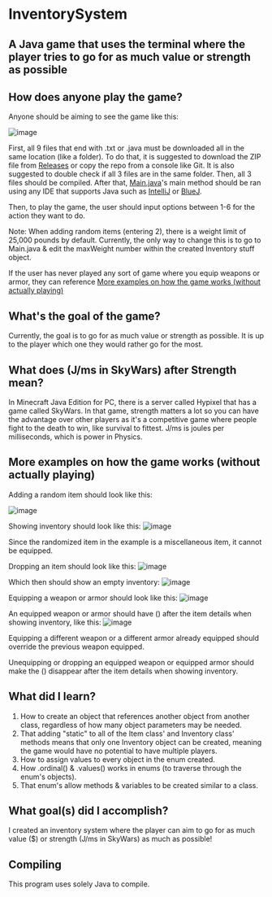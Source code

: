 # InventorySystem
## A Java game that uses the terminal where the player tries to go for as much value or strength as possible

## How does anyone play the game?

Anyone should be aiming to see the game like this:

![image](https://user-images.githubusercontent.com/22280271/222943976-e03c20fa-80cf-4289-8204-cdb8e14b169f.png)

First, all 9 files that end with .txt or .java must be downloaded all in the same location (like a folder). To do that, it is suggested to download the ZIP file from [Releases](https://github.com/bluelightspirit/InventorySystem/releases/) or copy the repo from a console like Git. It is also suggested to double check if all 3 files are in the same folder. Then, all 3 files should be compiled. After that, [Main.java](https://github.com/bluelightspirit/InventorySystem/blob/main/Main.java)'s main method should be ran using any IDE that supports Java such as [IntelliJ](https://www.jetbrains.com/idea/download/) or [BlueJ](https://www.bluej.org/).

Then, to play the game, the user should input options between 1-6 for the action they want to do.

Note: When adding random items (entering 2), there is a weight limit of 25,000 pounds by default. Currently, the only way to change this is to go to Main.java & edit the maxWeight number within the created Inventory stuff object.

If the user has never played any sort of game where you equip weapons or armor, they can reference [More examples on how the game works (without actually playing)](https://github.com/bluelightspirit/InventorySystem#more-examples-on-how-the-game-works-without-actually-playing)

## What's the goal of the game?

Currently, the goal is to go for as much value or strength as possible. It is up to the player which one they would rather go for the most.

## What does (J/ms in SkyWars) after Strength mean?

In Minecraft Java Edition for PC, there is a server called Hypixel that has a game called SkyWars. In that game, strength matters a lot so you can have the advantage over other players as it's a competitive game where people fight to the death to win, like survival to fittest. J/ms is joules per milliseconds, which is power in Physics.

## More examples on how the game works (without actually playing)

Adding a random item should look like this:

![image](https://user-images.githubusercontent.com/22280271/222944137-59213f42-fa58-448a-a248-7ccd1a76bebe.png)

Showing inventory should look like this:
![image](https://user-images.githubusercontent.com/22280271/222944147-77c1bc2b-9206-4029-969e-fc61cd539d34.png)

Since the randomized item in the example is a miscellaneous item, it cannot be equipped.

Dropping an item should look like this:
![image](https://user-images.githubusercontent.com/22280271/222944203-e25dbd73-f839-4065-b0a4-7ae9cf1d316f.png)

Which then should show an empty inventory:
![image](https://user-images.githubusercontent.com/22280271/222944216-76aeee14-26fb-4eba-953b-99f28c4a85e8.png)

Equipping a weapon or armor should look like this:
![image](https://user-images.githubusercontent.com/22280271/222944283-d625b3fb-f4a0-4e78-8e21-c4a9efd7c1ee.png)

An equipped weapon or armor should have () after the item details when showing inventory, like this:
![image](https://user-images.githubusercontent.com/22280271/222944311-a9c609de-f80b-4905-af8c-e34dde12a6e1.png)

Equipping a different weapon or a different armor already equipped should override the previous weapon equipped.

Unequipping or dropping an equipped weapon or equipped armor should make the () disappear after the item details when showing inventory.

## What did I learn?

1) How to create an object that references another object from another class, regardless of how many object parameters may be needed.
2) That adding "static" to all of the Item class' and Inventory class' methods means that only one Inventory object can be created, meaning the game would have no potential to have multiple players.
3) How to assign values to every object in the enum created.
4) How .ordinal() & .values() works in enums (to traverse through the enum's objects).
5) That enum's allow methods & variables to be created similar to a class.

## What goal(s) did I accomplish?

I created an inventory system where the player can aim to go for as much value ($) or strength (J/ms in SkyWars) as much as possible!

## Compiling

This program uses solely Java to compile.
